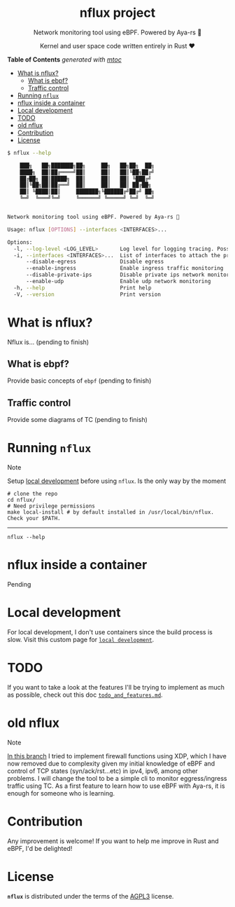 <p align="center">
    <h1 align="center">nflux project</h1>
    <p align="center">Network monitoring tool using eBPF. Powered by Aya-rs 🐝</p>
    <p align="center">Kernel and user space code written entirely in Rust ❤</p>
</p>

<!-- START OF TOC !DO NOT EDIT THIS CONTENT MANUALLY-->
**Table of Contents**  *generated with [mtoc](https://github.com/containerscrew/mtoc)*
- [What is nflux?](#what-is-nflux)
  - [What is ebpf?](#what-is-ebpf)
  - [Traffic control](#traffic-control)
- [Running `nflux`](#running-nflux)
- [nflux inside a container](#nflux-inside-a-container)
- [Local development](#local-development)
- [TODO](#todo)
- [old nflux](#old-nflux)
- [Contribution](#contribution)
- [License](#license)
<!-- END OF TOC -->


```bash
$ nflux --help

    ███╗   ██╗███████╗██╗     ██╗   ██╗██╗  ██╗
    ████╗  ██║██╔════╝██║     ██║   ██║╚██╗██╔╝
    ██╔██╗ ██║█████╗  ██║     ██║   ██║ ╚███╔╝
    ██║╚██╗██║██╔══╝  ██║     ██║   ██║ ██╔██╗
    ██║ ╚████║██║     ███████╗╚██████╔╝██╔╝ ██╗
    ╚═╝  ╚═══╝╚═╝     ╚══════╝ ╚═════╝ ╚═╝  ╚═╝


Network monitoring tool using eBPF. Powered by Aya-rs 🐝

Usage: nflux [OPTIONS] --interfaces <INTERFACES>...

Options:
  -l, --log-level <LOG_LEVEL>       Log level for logging tracing. Possible values: info, warn, trace, debug, error. Default: info [default: info]
  -i, --interfaces <INTERFACES>...  List of interfaces to attach the program
      --disable-egress              Disable egress
      --enable-ingress              Enable ingress traffic monitoring
      --disable-private-ips         Disable private ips network monitoring
      --enable-udp                  Enable udp network monitoring
  -h, --help                        Print help
  -V, --version                     Print version
```

# What is nflux?

Nflux is... (pending to finish)

## What is ebpf?

Provide basic concepts of `ebpf` (pending to finish)

## Traffic control

Provide some diagrams of TC (pending to finish)

# Running `nflux`

> [!NOTE]
> Setup [local development](./docs/local_dev.md) before using `nflux`. Is the only way by the moment

```shell
# clone the repo
cd nflux/
# Need privilege permissions
make local-install # by default installed in /usr/local/bin/nflux. Check your $PATH.
```
---

```shell
nflux --help
```

# nflux inside a container

Pending

# Local development

For local development, I don't use containers since the build process is slow. Visit this custom page for [`local development`](./docs/local_dev.md).

# TODO

If you want to take a look at the features I'll be trying to implement as much as possible, check out this doc [`todo_and_features.md`](./docs/todo_and_features.md).

# old nflux

> [!NOTE]
> [In this branch](https://github.com/containerscrew/nflux/tree/old-20250206) I tried to implement firewall functions using XDP, which I have now removed due to complexity given my initial knowledge of eBPF and control of TCP states (syn/ack/rst...etc) in ipv4, ipv6, among other problems. I will change the tool to be a simple cli to monitor eggress/ingress traffic using TC. As a first feature to learn how to use eBPF with Aya-rs, it is enough for someone who is learning.

# Contribution

Any improvement is welcome! If you want to help me improve in Rust and eBPF, I'd be delighted!

# License

**`nflux`** is distributed under the terms of the [AGPL3](./LICENSE) license.
